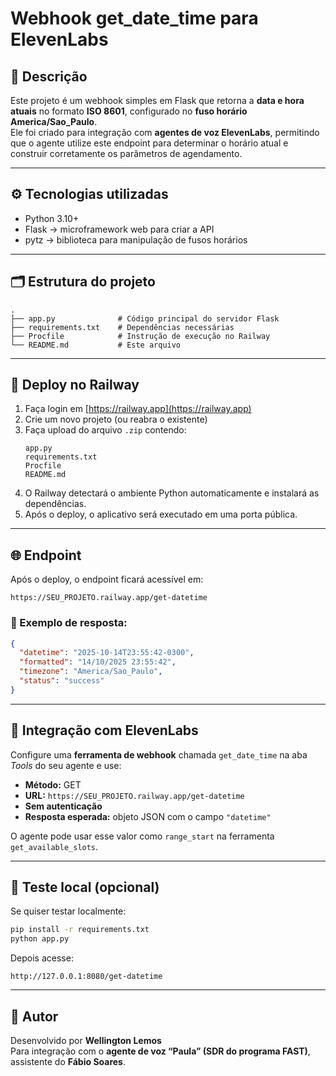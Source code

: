 # Webhook get_date_time para ElevenLabs

## 🧠 Descrição
Este projeto é um webhook simples em Flask que retorna a **data e hora atuais** no formato **ISO 8601**, configurado no **fuso horário America/Sao_Paulo**.  
Ele foi criado para integração com **agentes de voz ElevenLabs**, permitindo que o agente utilize este endpoint para determinar o horário atual e construir corretamente os parâmetros de agendamento.

---

## ⚙️ Tecnologias utilizadas
- Python 3.10+
- Flask → microframework web para criar a API
- pytz → biblioteca para manipulação de fusos horários

---

## 🗂️ Estrutura do projeto
```
.
├── app.py              # Código principal do servidor Flask
├── requirements.txt    # Dependências necessárias
├── Procfile            # Instrução de execução no Railway
└── README.md           # Este arquivo
```

---

## 🚀 Deploy no Railway
1. Faça login em [https://railway.app](https://railway.app)
2. Crie um novo projeto (ou reabra o existente)
3. Faça upload do arquivo `.zip` contendo:
   ```
   app.py
   requirements.txt
   Procfile
   README.md
   ```
4. O Railway detectará o ambiente Python automaticamente e instalará as dependências.
5. Após o deploy, o aplicativo será executado em uma porta pública.

---

## 🌐 Endpoint
Após o deploy, o endpoint ficará acessível em:
```
https://SEU_PROJETO.railway.app/get-datetime
```

### 🔁 Exemplo de resposta:
```json
{
  "datetime": "2025-10-14T23:55:42-0300",
  "formatted": "14/10/2025 23:55:42",
  "timezone": "America/Sao_Paulo",
  "status": "success"
}
```

---

## 🤖 Integração com ElevenLabs
Configure uma **ferramenta de webhook** chamada `get_date_time` na aba *Tools* do seu agente e use:
- **Método:** GET  
- **URL:** `https://SEU_PROJETO.railway.app/get-datetime`  
- **Sem autenticação**  
- **Resposta esperada:** objeto JSON com o campo `"datetime"`

O agente pode usar esse valor como `range_start` na ferramenta `get_available_slots`.

---

## 🧪 Teste local (opcional)
Se quiser testar localmente:
```bash
pip install -r requirements.txt
python app.py
```
Depois acesse:
```
http://127.0.0.1:8080/get-datetime
```

---

## 📅 Autor
Desenvolvido por **Wellington Lemos**  
Para integração com o **agente de voz “Paula” (SDR do programa FAST)**, assistente do **Fábio Soares**.
